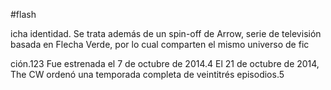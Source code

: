 #flash


icha identidad. Se trata además de un spin-off de Arrow, serie de televisión basada en Flecha Verde, por lo cual comparten el mismo universo de fic

ción.1​2​3​ Fue estrenada el 7 de octubre de 2014.4​ El 21 de octubre de 2014, The CW ordenó una temporada completa de veintitrés episodios.5
